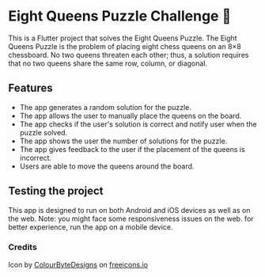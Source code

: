 # Eight Queens Puzzle Challenge 👑

This is a Flutter project that solves the Eight Queens Puzzle.
The Eight Queens Puzzle is the problem of placing eight chess queens on an 8×8 chessboard.
No two queens threaten each other; thus, a solution requires that no two queens share the same row, column, or diagonal.

## Features
- The app generates a random solution for the puzzle.
- The app allows the user to manually place the queens on the board.
- The app checks if the user's solution is correct and notify user when the puzzle solved.
- The app shows the user the number of solutions for the puzzle.
- The app gives feedback to the user if the placement of the queens is incorrect.
- Users are able to move the queens around the board.

## Testing the project
This app is designed to run on both Android and iOS devices as well as on the web.
Note: you might face some responsiveness issues on the web. for better experience, run the app on a mobile device.

### Credits
Icon by [ColourByteDesigns](https://freeicons.io/profile/287517) on [freeicons.io](https://freeicons.io)

